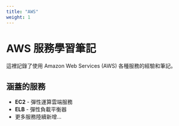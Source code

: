 ```yaml
---
title: "AWS"
weight: 1
---
```


# AWS 服務學習筆記

這裡記錄了使用 Amazon Web Services (AWS) 各種服務的經驗和筆記。

## 涵蓋的服務

- **EC2** - 彈性運算雲端服務
- **ELB** - 彈性負載平衡器
- 更多服務陸續新增...